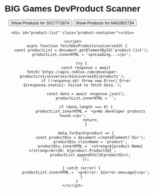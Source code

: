 <!DOCTYPE html>
<html lang="en">
<head>
    <title>BIG Games DevProduct Scanner</title>
    <style>
        body {
            font-family: Arial, sans-serif;
            text-align: center;
        }
        .product-container {
            display: flex;
            justify-content: center;
            gap: 20px;
            margin-top: 20px;
        }
        .product {
            border: 2px solid black;
            padding: 10px;
            border-radius: 8px;
        }
    </style>
</head>
<body>
    <h1>BIG Games DevProduct Scanner</h1>
    <button onclick="fetchDevProducts(3317771874)">Show Products for 3317771874</button>
    <button onclick="fetchDevProducts(6401952734)">Show Products for 6401952734</button>

    <div id="product-list" class="product-container"></div>

    <script>
        async function fetchDevProducts(universeId) {
            const productList = document.getElementById('product-list');
            productList.innerHTML = '<p>Loading...</p>';

            try {
                const response = await fetch(`https://apis.roblox.com/developer-products/v1/universes/${universeId}/products`);
                if (!response.ok) throw new Error(`Error ${response.status}: Failed to fetch data.`);

                const data = await response.json();
                productList.innerHTML = '';

                if (data.length === 0) {
                    productList.innerHTML = '<p>No developer products found.</p>';
                    return;
                }

                data.forEach(product => {
                    const productDiv = document.createElement('div');
                    productDiv.className = 'product';
                    productDiv.innerHTML = `<strong>${product.Name}</strong><br>ID: ${product.ProductId}`;
                    productList.appendChild(productDiv);
                });

            } catch (error) {
                productList.innerHTML = `<p>Error: ${error.message}</p>`;
            }
        }
    </script>
</body>
</html>
